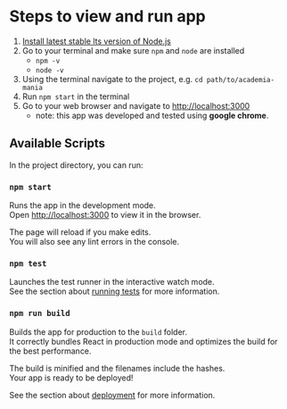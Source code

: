 # Steps to view and run app
1. [Install latest stable lts version of Node.js](https://nodejs.org/en/)
2. Go to your terminal and make sure `npm` and `node` are installed
   * `npm -v`
   * `node -v`
3. Using the terminal navigate to the project, e.g. `cd path/to/academia-mania`
4. Run `npm start` in the terminal
5. Go to your web browser and navigate to [http://localhost:3000](http://localhost:3000)
   * note: this app was developed and tested using **google chrome**.

## Available Scripts

In the project directory, you can run:

### `npm start`

Runs the app in the development mode.<br />
Open [http://localhost:3000](http://localhost:3000) to view it in the browser.

The page will reload if you make edits.<br />
You will also see any lint errors in the console.

### `npm test`

Launches the test runner in the interactive watch mode.<br />
See the section about [running tests](https://facebook.github.io/create-react-app/docs/running-tests) for more information.

### `npm run build`

Builds the app for production to the `build` folder.<br />
It correctly bundles React in production mode and optimizes the build for the best performance.

The build is minified and the filenames include the hashes.<br />
Your app is ready to be deployed!

See the section about [deployment](https://facebook.github.io/create-react-app/docs/deployment) for more information.
